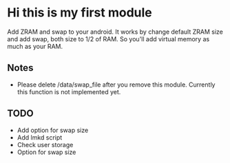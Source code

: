 # Hi this is my first module
Add ZRAM and swap to your android. It works by change default ZRAM size and add swap, both size to 1/2 of RAM. So you'll add virtual memory as much as your RAM.

## Notes
  - Please delete /data/swap_file after you remove this module. Currently this function is not implemented yet.

## TODO
  - Add option for swap size
  - Add lmkd script
  - Check user storage
  - Option for swap size
